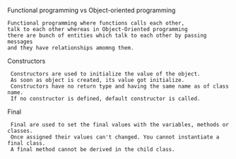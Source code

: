 Functional programming vs Object-oriented programming
        
    Functional programming where functions calls each other,
    talk to each other whereas in Object-Oriented programming 
    there are bunch of entities which talk to each other by passing messages
    and they have relationships amomng them.

Constructors

     Constructors are used to initialize the value of the object.
     As soon as object is created, its value got initialize.
     Constructors have no return type and having the same name as of class name.
     If no constructor is defined, default constructor is called.

Final

     Final are used to set the final values with the variables, methods or classes.
     Once assigned their values can't changed. You cannot instantiate a final class. 
     A final method cannot be derived in the child class. 